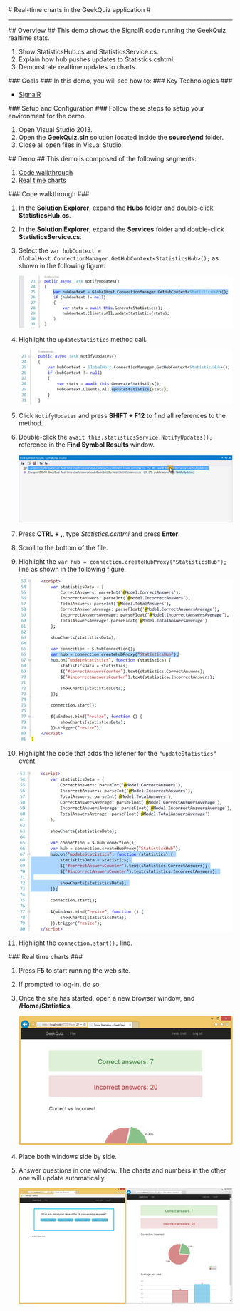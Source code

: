 ﻿<a name="title" />
# Real-time charts in the GeekQuiz application #

---
<a name="Overview" />
## Overview ##
This demo shows the SignalR code running the GeekQuiz realtime stats.

1.	Show StatisticsHub.cs and StatisticsService.cs.
1.	Explain how hub pushes updates to Statistics.cshtml.
1.	Demonstrate realtime updates to charts.

<a id="goals" />
### Goals ###
In this demo, you will see how to:

<a name="technologies" />
### Key Technologies ###

* [SignalR](http://signalr.net/)

<a name="setup" />
### Setup and Configuration ###
Follow these steps to setup your environment for the demo.

1. Open Visual Studio 2013.
1. Open the **GeekQuiz.sln** solution located inside the **source\end** folder.
1. Close all open files in Visual Studio.

<a name="Demo" />
## Demo ##
This demo is composed of the following segments:

1. [Code walkthrough](#segment1)
1. [Real time charts](#segment2)

<a name="segment1" />
### Code walkthrough ###

1. In the **Solution Explorer**, expand the **Hubs** folder and double-click **StatisticsHub.cs**.

1. In the **Solution Explorer**, expand the **Services** folder and double-click **StatisticsService.cs**.

1. Select the `var hubContext = GlobalHost.ConnectionManager.GetHubContext<StatisticsHub>();` as shown in the following figure.

	![GetHubContext](Images/gethubcontext.png?raw=true)

1. Highlight the `updateStatistics` method call.

	![updateStatistics](Images/updatestatistics.png?raw=true)

1. Click `NotifyUpdates` and press **SHIFT + F12** to find all references to the method.

1. Double-click the `await this.statisticsService.NotifyUpdates();` reference in the **Find Symbol Results** window.

	![NotifyUpdatesReference](Images/notifyupdatesreference.png?raw=true)

1. Press **CTRL + ,**, type _Statistics.cshtml_ and press **Enter**.

1. Scroll to the bottom of the file.

1. Highlight the `var hub = connection.createHubProxy("StatisticsHub");` line as shown in the following figure.

	![CreateHubProxy](Images/createhubproxy.png?raw=true)

1. Highlight the code that adds the listener for the `"updateStatistics"` event.

	![updateStatisticsListener](Images/updatestatisticslistener.png?raw=true)

1. Highlight the `connection.start();` line.


<a name="segment2" />
### Real time charts ###

1. Press **F5** to start running the web site.

1. If prompted to log-in, do so.

1. Once the site has started, open a new browser window, and **/Home/Statistics**.

	![Statistics](Images/statistics.png?raw=true)

1. Place both windows side by side.

1. Answer questions in one window. The charts and numbers in the other one will update automatically.

	![Automatic Update](Images/automatic-update.png?raw=true)


